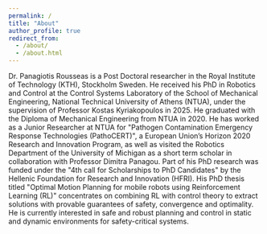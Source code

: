 ```yaml
---
permalink: /
title: "About"
author_profile: true
redirect_from: 
  - /about/
  - /about.html
---
```


Dr. Panagiotis Rousseas is a Post Doctoral researcher in the Royal Institute of Technology (KTH), Stockholm Sweden. He received his PhD in Robotics and Control at the Control Systems Laboratory of the School of Mechanical Engineering, National Technical University of Athens (NTUA), under the supervision of Professor Kostas Kyriakopoulos in 2025. He graduated with the Diploma of Mechanical Engineering from NTUA in 2020. He has worked as a Junior Researcher at NTUA for "Pathogen Contamination Emergency Response Technologies (PathoCERT)", a European Union’s Horizon 2020 Research and Innovation Program, as well as visited the Robotics Department of the University of Michigan as a short term scholar in collaboration with Professor Dimitra Panagou. Part of his PhD research was funded under the "4th call for Scholarships to PhD Candidates" by the Hellenic Foundation for Research and Innovation (HFRI). His PhD thesis titled "Optimal Motion Planning for mobile robots using Reinforcement Learning (RL)" concentrates on combining RL with control theory to extract solutions with provable guarantees of safety, convergence and optimality. He is currently  interested in safe and robust planning and control in static and dynamic environments for safety-critical systems.


